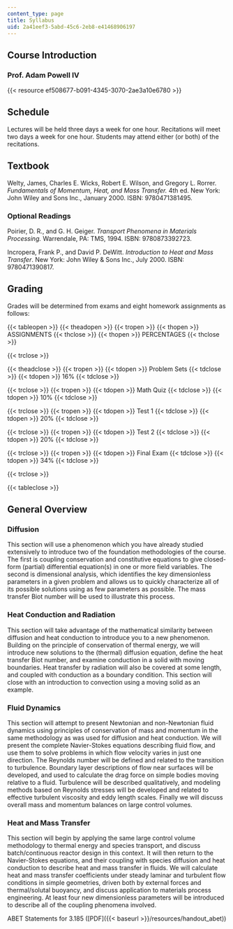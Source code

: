 ```yaml
---
content_type: page
title: Syllabus
uid: 2a41eef3-5abd-45c6-2eb8-e41468906197
---
```


Course Introduction
-------------------

### Prof. Adam Powell IV

{{< resource ef508677-b091-4345-3070-2ae3a10e6780 >}}

Schedule
--------

Lectures will be held three days a week for one hour. Recitations will meet two days a week for one hour. Students may attend either (or both) of the recitations.

Textbook
--------

Welty, James, Charles E. Wicks, Robert E. Wilson, and Gregory L. Rorrer. _Fundamentals of Momentum, Heat, and Mass Transfer._ 4th ed. New York: John Wiley and Sons Inc., January 2000. ISBN: 9780471381495.

### Optional Readings

Poirier, D. R., and G. H. Geiger. _Transport Phenomena in Materials Processing._ Warrendale, PA: TMS, 1994. ISBN: 9780873392723.

Incropera, Frank P., and David P. DeWitt. _Introduction to Heat and Mass Transfer_. New York: John Wiley & Sons Inc., July 2000. ISBN: 9780471390817.

Grading
-------

Grades will be determined from exams and eight homework assignments as follows:

{{< tableopen >}}
{{< theadopen >}}
{{< tropen >}}
{{< thopen >}}
ASSIGNMENTS
{{< thclose >}}
{{< thopen >}}
PERCENTAGES
{{< thclose >}}

{{< trclose >}}

{{< theadclose >}}
{{< tropen >}}
{{< tdopen >}}
Problem Sets
{{< tdclose >}}
{{< tdopen >}}
16%
{{< tdclose >}}

{{< trclose >}}
{{< tropen >}}
{{< tdopen >}}
Math Quiz
{{< tdclose >}}
{{< tdopen >}}
10%
{{< tdclose >}}

{{< trclose >}}
{{< tropen >}}
{{< tdopen >}}
Test 1
{{< tdclose >}}
{{< tdopen >}}
20%
{{< tdclose >}}

{{< trclose >}}
{{< tropen >}}
{{< tdopen >}}
Test 2
{{< tdclose >}}
{{< tdopen >}}
20%
{{< tdclose >}}

{{< trclose >}}
{{< tropen >}}
{{< tdopen >}}
Final Exam
{{< tdclose >}}
{{< tdopen >}}
34%
{{< tdclose >}}

{{< trclose >}}

{{< tableclose >}}

General Overview
----------------

### Diffusion

This section will use a phenomenon which you have already studied extensively to introduce two of the foundation methodologies of the course. The first is coupling conservation and constitutive equations to give closed-form (partial) differential equation(s) in one or more field variables. The second is dimensional analysis, which identifies the key dimensionless parameters in a given problem and allows us to quickly characterize all of its possible solutions using as few parameters as possible. The mass transfer Biot number will be used to illustrate this process.

### Heat Conduction and Radiation

This section will take advantage of the mathematical similarity between diffusion and heat conduction to introduce you to a new phenomenon. Building on the principle of conservation of thermal energy, we will introduce new solutions to the (thermal) diffusion equation, define the heat transfer Biot number, and examine conduction in a solid with moving boundaries. Heat transfer by radiation will also be covered at some length, and coupled with conduction as a boundary condition. This section will close with an introduction to convection using a moving solid as an example.

### Fluid Dynamics

This section will attempt to present Newtonian and non-Newtonian fluid dynamics using principles of conservation of mass and momentum in the same methodology as was used for diffusion and heat conduction. We will present the complete Navier-Stokes equations describing fluid flow, and use them to solve problems in which flow velocity varies in just one direction. The Reynolds number will be defined and related to the transition to turbulence. Boundary layer descriptions of flow near surfaces will be developed, and used to calculate the drag force on simple bodies moving relative to a fluid. Turbulence will be described qualitatively, and modeling methods based on Reynolds stresses will be developed and related to effective turbulent viscosity and eddy length scales. Finally we will discuss overall mass and momentum balances on large control volumes.

### Heat and Mass Transfer

This section will begin by applying the same large control volume methodology to thermal energy and species transport, and discuss batch/continuous reactor design in this context. It will then return to the Navier-Stokes equations, and their coupling with species diffusion and heat conduction to describe heat and mass transfer in fluids. We will calculate heat and mass transfer coefficients under steady laminar and turbulent flow conditions in simple geometries, driven both by external forces and thermal/solutal buoyancy, and discuss application to materials process engineering. At least four new dimensionless parameters will be introduced to describe all of the coupling phenomena involved.

ABET Statements for 3.185 ([PDF]({{< baseurl >}}/resources/handout_abet))
